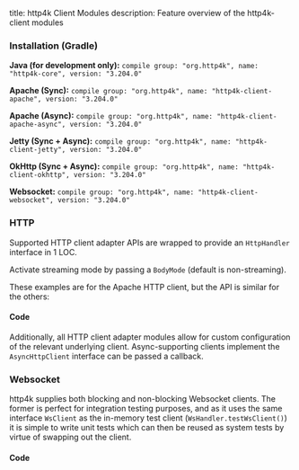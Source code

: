 title: http4k Client Modules
description: Feature overview of the http4k-client modules

### Installation (Gradle)
**Java (for development only):** ```compile group: "org.http4k", name: "http4k-core", version: "3.204.0"```

**Apache (Sync):** ```compile group: "org.http4k", name: "http4k-client-apache", version: "3.204.0"```

**Apache (Async):** ```compile group: "org.http4k", name: "http4k-client-apache-async", version: "3.204.0"```

**Jetty (Sync + Async):** ```compile group: "org.http4k", name: "http4k-client-jetty", version: "3.204.0"```

**OkHttp (Sync + Async):** ```compile group: "org.http4k", name: "http4k-client-okhttp", version: "3.204.0"```

**Websocket:** ```compile group: "org.http4k", name: "http4k-client-websocket", version: "3.204.0"```

### HTTP
Supported HTTP client adapter APIs are wrapped to provide an `HttpHandler` interface in 1 LOC.

Activate streaming mode by passing a `BodyMode` (default is non-streaming).

These examples are for the Apache HTTP client, but the API is similar for the others:

#### Code [<img class="octocat"/>](https://github.com/http4k/http4k/blob/master/src/docs/guide/modules/clients/example_http.kt)
<script src="https://gist-it.appspot.com/https://github.com/http4k/http4k/blob/master/src/docs/guide/modules/clients/example_http.kt"></script>

Additionally, all HTTP client adapter modules allow for custom configuration of the relevant underlying client. Async-supporting clients implement the `AsyncHttpClient` interface can be passed a callback.

### Websocket
http4k supplies both blocking and non-blocking Websocket clients. The former is perfect for integration testing purposes, and as it uses the same interface `WsClient` as the in-memory test client (`WsHandler.testWsClient()`) it is simple to write unit tests which can then be reused as system tests by virtue of swapping out the client.

#### Code [<img class="octocat"/>](https://github.com/http4k/http4k/blob/master/src/docs/guide/modules/clients/example_websocket.kt)
<script src="https://gist-it.appspot.com/https://github.com/http4k/http4k/blob/master/src/docs/guide/modules/clients/example_websocket.kt"></script>
